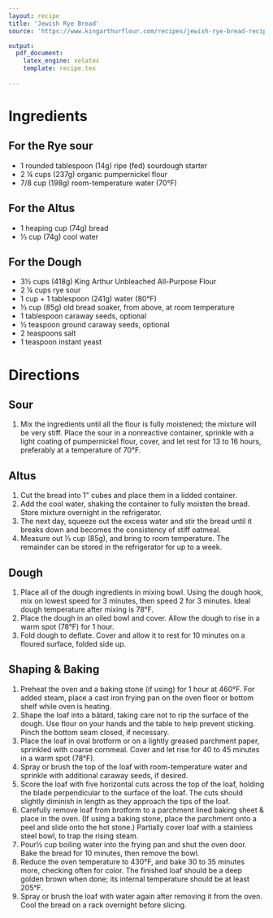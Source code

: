 ```yaml
---
layout: recipe
title: 'Jewish Rye Bread'
source: 'https://www.kingarthurflour.com/recipes/jewish-rye-bread-recipe'

output: 
  pdf_document:
    latex_engine: xelatex
    template: recipe.tex
    
---
```


# Ingredients

## For the Rye sour

- 1 rounded tablespoon (14g) ripe (fed) sourdough starter
- 2 ¼ cups (237g) organic pumpernickel flour
- 7/8 cup (198g) room-temperature water (70°F)

## For the Altus

- 1 heaping cup (74g) bread
- ⅓ cup (74g) cool water

## For the Dough

- 3½ cups (418g) King Arthur Unbleached All-Purpose Flour
- 2 ¼ cups rye sour
- 1 cup + 1 tablespoon (241g) water (80°F)
- ⅓ cup (85g) old bread soaker, from above, at room temperature
- 1 tablespoon caraway seeds, optional
- ½ teaspoon ground caraway seeds, optional
- 2 teaspoons salt
- 1 teaspoon instant yeast

# Directions

## Sour 

1. Mix the ingredients until all the flour is fully moistened; the mixture will be very stiff. Place the sour in a nonreactive container, sprinkle with a light coating of pumpernickel flour, cover, and let rest for 13 to 16 hours, preferably at a temperature of 70°F.

## Altus 

1. Cut the bread into 1" cubes and place them in a lidded container. 
2. Add the cool water, shaking the container to fully moisten the bread. Store mixture overnight in the refrigerator. 
3. The next day, squeeze out the excess water and stir the bread until it breaks down and becomes the consistency of stiff oatmeal. 
4. Measure out ⅓ cup (85g), and bring to room temperature. The remainder can be stored in the refrigerator for up to a week.

## Dough 

1. Place all of the dough ingredients in mixing bowl. Using the dough hook, mix on lowest speed for 3 minutes, then speed 2 for 3 minutes. Ideal dough temperature after mixing is 78°F.
2. Place the dough in an oiled bowl and cover. Allow the dough to rise in a warm spot (78°F) for 1 hour.
3. Fold dough to deflate. Cover and allow it to rest for 10 minutes on a floured surface, folded side up.

## Shaping & Baking 

1. Preheat the oven and a baking stone (if using) for 1 hour at 460°F. For added steam, place a cast iron frying pan on the oven floor or bottom shelf while oven is heating.
2. Shape the loaf into a bâtard, taking care not to rip the surface of the dough. Use flour on your hands and the table to help prevent sticking. Pinch the bottom seam closed, if necessary.
3. Place the loaf in oval brotform or on a lightly greased parchment paper, sprinkled with coarse cornmeal. Cover and let rise for 40 to 45 minutes in a warm spot (78°F).
4. Spray or brush the top of the loaf with room-temperature water and sprinkle with additional caraway seeds, if desired. 
5. Score the loaf with five horizontal cuts across the top of the loaf, holding the blade perpendicular to the surface of the loaf. The cuts should slightly diminish in length as they approach the tips of the loaf.
6. Carefully remove loaf from brotform to a parchment lined baking sheet & place in the oven. (If using a baking stone, place the parchment onto a peel and slide onto the hot stone.) Partially cover loaf with a stainless steel bowl, to trap the rising steam. 
7. Pour½ cup boiling water into the frying pan and shut the oven door. Bake the bread for 10 minutes, then remove the bowl.
8. Reduce the oven temperature to 430°F, and bake 30 to 35 minutes more, checking often for color. The finished loaf should be a deep golden brown when done; its internal temperature should be at least 205°F.
9. Spray or brush the loaf with water again after removing it from the oven. Cool the bread on a rack overnight before slicing.
